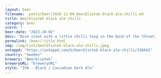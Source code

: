 ```yaml
---
layout: beer
filename: _posts/beer/2016-11-09-beerbliotek-black-ale-chilli.md
title: Beerbliotek black ale chilli
category: beer
score: 7
beer-date: "2023-10-02"
desc: "Nice stout with a little chilli tang in the back of the throat. Being a thin beer helps with the chilli and makes it cooling and warming at the same time"
permalink: /beer/:title.html
img: /img/list/beerbliotek-black-ale-chilli.jpeg
untappd: "https://untappd.com/b/beerbliotek-black-ale-chilli/326642"
country: "Sweden"
brewery: "Beerbliotek"
breweryURL: "breweryURL"
style: "IPA - Black / Cascadian Dark Ale"
---
```

